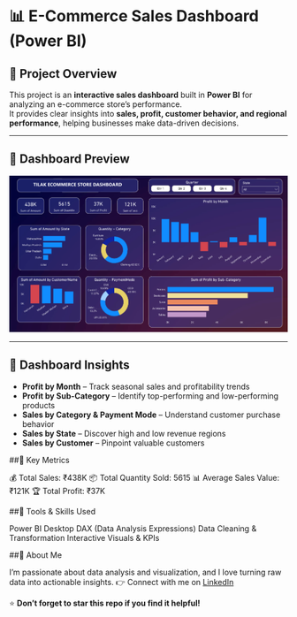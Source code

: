 # 📊 E-Commerce Sales Dashboard (Power BI)

## 🔹 Project Overview  
This project is an **interactive sales dashboard** built in **Power BI** for analyzing an e-commerce store’s performance.  
It provides clear insights into **sales, profit, customer behavior, and regional performance**, helping businesses make data-driven decisions.  

---

## 🔹 Dashboard Preview  

![E-Commerce Sales Dashboard](sales_dashboard.png)

---

## 🔹 Dashboard Insights  
- **Profit by Month** – Track seasonal sales and profitability trends  
- **Profit by Sub-Category** – Identify top-performing and low-performing products  
- **Sales by Category & Payment Mode** – Understand customer purchase behavior  
- **Sales by State** – Discover high and low revenue regions  
- **Sales by Customer** – Pinpoint valuable customers  

##🔹 Key Metrics

💰 Total Sales: ₹438K
📦 Total Quantity Sold: 5615
📊 Average Sales Value: ₹121K
🏆 Total Profit: ₹37K

##🔹 Tools & Skills Used

Power BI Desktop
DAX (Data Analysis Expressions)
Data Cleaning & Transformation
Interactive Visuals & KPIs

##🔹 About Me

I’m passionate about data analysis and visualization, and I love turning raw data into actionable insights.
👉 Connect with me on [LinkedIn](https://www.linkedin.com/in/tilak-malviya-6596512b8/)  

⭐ **Don’t forget to star this repo if you find it helpful!**
